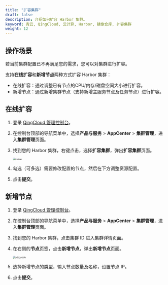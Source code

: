 ```yaml
---
title: "扩容集群"
draft: false
description: 介绍如何扩容 Harbor 集群。
keyword: 青云, QingCloud, 云计算, Harbor, 镜像仓库, 扩容集群
weight: 12
---
```


## 操作场景

若当前集群配置已不再满足您的需求，您可以对集群进行扩容。

支持**在线扩容**和**新增节点**两种方式扩容 Harbor 集群：

- 在线扩容：通过调整已有节点的CPU/内存/磁盘空间大小进行扩容。
- 新增节点：通过新增集群节点（支持新增主服务节点及任务节点）进行扩容。

## 在线扩容

1. 登录 [QingCloud 管理控制台](https://console.qingcloud.com/login)。

2. 在控制台顶部的导航菜单中，选择**产品与服务** > **AppCenter** > **集群管理**，进入**集群管理**页面。

3. 找到您的 Harbor 集群，右键点击，选择**扩容集群**，弹出**扩容集群**页面。

   <img src="/container/harbor/_images/man12_expan.png" alt="expan" style="zoom:50%;" />

5. 勾选（可多选）需要修改配置的节点，然后在下方调整资源配置。

6. 点击**提交**。

## 新增节点

1. 登录 [QingCloud 管理控制台](https://console.qingcloud.com/login)。

2. 在控制台顶部的导航菜单中，选择**产品与服务** > **AppCenter** > **集群管理**，进入**集群管理**页面。

3. 找到您的 Harbor 集群，点击集群 ID 进入集群详情页面。

4. 在右侧的**节点**页签，点击**新增节点**，弹出**新增节点**页面。

   <img src="/container/harbor/_images/man12_add_node.png" alt="add_node" style="zoom:50%;" />

5. 选择新增节点的类型，输入节点数量及名称，设置节点 IP。

6. 点击**提交**。

